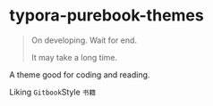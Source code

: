 # typora-purebook-themes

> On developing. Wait for end. 
>
> It may take a long time.

A theme good for coding and reading.

Liking `Gitbook`Style `书籍`

